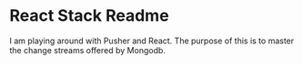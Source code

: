 # React Stack Readme 

I am playing around with Pusher and React. The purpose of this is to master the change streams offered by Mongodb. 